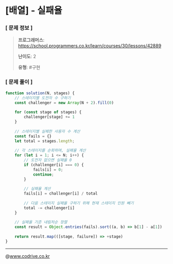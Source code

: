 # [배열] - 실패율

### [ 문제 정보 ]
> **프로그래머스**: https://school.programmers.co.kr/learn/courses/30/lessons/42889
> 
> **난이도**: 2
>
> **유형**: #구현


### [ 문제 풀이 ]
```JavaScript
function solution(N, stages) {
    // 스테이지별 도전자 수 구하기
    const challenger = new Array(N + 2).fill(0)
    
    for (const stage of stages) {
        challenger[stage] += 1
    }
    
    // 스테이지별 실패한 사용자 수 계산
    const fails = {}
    let total = stages.length;
    
    // 각 스테이지를 순회하며, 실패율 계산
    for (let i = 1; i <= N; i++) {
        // 도전자 없으면 실패율 0
        if (challenger[i] === 0) {
            fails[i] = 0;
            continue;
        }
        
        // 실패율 계산
        fails[i] = challenger[i] / total
        
        // 다음 스테이지 실패율 구하기 위해 현재 스테이지 인원 빼기
        total -= challenger[i]
    }
    
    // 실패율 기준 내림차순 정렬
    const result = Object.entries(fails).sort((a, b) => b[1] - a[1])
    
    return result.map(([stage, failure]) => +stage)
}
```


---
@www.codrive.co.kr